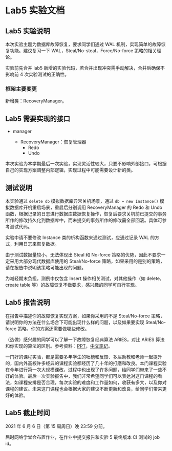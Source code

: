 # Lab5 实验文档

## Lab5 实验说明

本次实验主题为数据库故障恢复，要求同学们通过 WAL 机制，实现简单的故障恢复功能。建议复习一下 WAL，Steal/No-steal，Force/No-force 策略的相关理论。

实验前先合并 lab5 新增的实验代码，若合并出现冲突需手动解决，合并后确保不影响前 4 次实验测试的正确性。

### 框架主要变更

新增类：RecoveryManager。

## Lab5 需要实现的接口

- manager
  
  - RecoveryManager：恢复管理器
    - Redo
    - Undo

本次实验为本学期最后一次实验，实现灵活性较大，只要不影响外部接口，可根据自己的实现方案调整内部逻辑，实现过程中可能需要设计新的类。

## 测试说明

本实验通过 `delete db` 模拟数据库异常关机场景，通过 `db = new Instance()` 模拟数据库开机重启场景，重启后分别调用 RecoveryManager 的 Redo 和 Undo 函数，根据记录的日志进行数据库数据恢复操作，恢复后要求关机前已提交的事务所作的修改持久化到数据库中，而未提交的事务所作的修改需全部回滚。具体可参考测试代码。

实验中请不要修改 Instance 类的析构函数来通过测试，应通过记录 WAL 的方式，利用日志来恢复数据。

由于测试数据量较小，无法体现出 Steal 和 No-force 策略的优势，因此不要求一定采用大部分现代数据库使用的 Steal/No-force 策略，如果采用的是别的策略，请在报告中说明该策略可能出现的问题。

为减轻期末负担，测例中仅包含 Insert 操作相关测试，对其他操作（如 delete，create table 等）的故障恢复不做要求，感兴趣的同学可自行实现。

## Lab5 报告说明

在报告中描述你的故障恢复实现方案，如果你采用的不是 Steal/No-force 策略，请说明你的方法在什么场合下可能出现什么样的问题，以及如果要实现 Steal/No-force 策略，你的方案还需要做哪些修改。

（选做）感兴趣的同学可以了解一下故障恢复经典算法 ARIES，对比 ARIES 算法和你实现的算法的区别。参考资料：[PPT](https://15445.courses.cs.cmu.edu/fall2020/slides/21-recovery.pdf)，[中文笔记](https://zhenghe.gitbook.io/open-courses/cmu-15-445-645-database-systems/database-recovery)。

一门好的课程实验，都是需要多年学生的吐槽和反馈、多届助教和老师一起提升的，国内外高校许多经典的课程实验都经历了几十年的打磨和改良。本门课程实验在今年进行第一次大规模课改，过程中也出现了许多问题，给同学们带来了一些不好的体验。最后一次实验报告中，我们非常希望同学们可以表达对这门课程的看法，如课程安排是否合理，每次实验的难度和工作量如何，收获有多大，以及你对课程的建议。未来这门课程也会根据大家的建议不断更新和改良，给同学们带来更好的体验。

## Lab5 截止时间

2021 年 6 月 6 日（第 15 周周日）晚 23:59 分前。

届时网络学堂会布置作业，在作业中提交报告和实验 5 最终版本 CI 测试的 job id。
